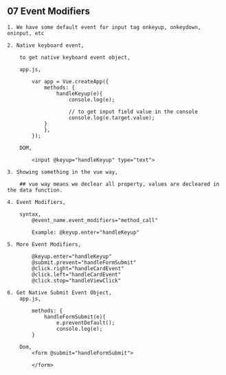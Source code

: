 ## **07 Event Modifiers**

    1. We have some default event for input tag onkeyup, onkeydown, oninput, etc

    2. Native keyboard event,

        to get native keyboard event object,

        app.js,

            var app = Vue.createApp({
                methods: {
                    handleKeyup(e){
                        console.log(e);

                        // to get input field value in the console
                        console.log(e.target.value);
                }
                },
            });
        
        DOM,
            
            <input @keyup="handleKeyup" type="text">

    3. Showing something in the vue way,

        ## vue way means we declear all property, values are decleared in the data function. 
    
    4. Event Modifiers,

        syntax,
            @event_name.event_modifiers="method_call"

            Example: @keyup.enter="handleKeyup"

    5. More Event Modifiers,

            @keyup.enter="handleKeyup"
            @submit.prevent="handleFormSubmit"
            @click.right="handleCardEvent"
            @click.left="handleCardEvent"
            @click.stop="handleViewClick"

    6. Get Native Submit Event Object,
        app.js, 

            methods: {
                handleFormSubmit(e){
                    e.preventDefault();
                    console.log(e);
            }

        Dom, 
            <form @submit="handleFormSubmit">
                
            </form>
            



    


